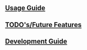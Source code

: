 
## [Usage Guide](usage.md)

## [TODO's/Future Features](TODO.md)

## [Development Guide](develop.md)
